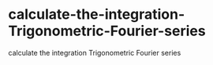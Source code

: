 # calculate-the-integration-Trigonometric-Fourier-series
calculate the integration Trigonometric Fourier series
